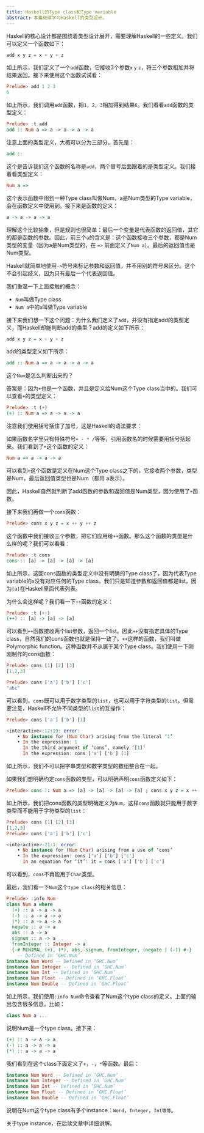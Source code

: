 ```yaml
---
title: Haskell的Type class和Type variable
abstract: 本篇继续学习Haskell的类型设计。
---
```




Haskell的核心设计都是围绕着类型设计展开，需要理解Haskell的一些定义。我们可以定义一个函数如下：

```haskell
add x y z = x + y + z
```

如上所示，我们定义了一个`add`函数，它接收3个参数`x` `y` `z`，将三个参数相加并将结果返回。接下来使用这个函数试试看：

```haskell
Prelude> add 1 2 3
6
```

如上所示，我们调用`add`函数，把`1`，`2`，`3`相加得到结果`6`。我们看看`add`函数的类型定义：

```haskell
Prelude> :t add
add :: Num a => a -> a -> a -> a
```

注意上面的类型定义，大概可以分为三部分。首先是：

```haskell
add ::
```

这个是告诉我们这个函数的名称是`add`，两个冒号后面跟着的是类型定义。我们接着看类型定义：

```haskell
Num a =>
```

这个表示函数中用到一种Type class叫做Num，a是Num类型的Type variable，会在函数定义中使用到。接下来是函数的定义：

```haskell
a -> a -> a -> a
```

理解这个比较抽象，但是规则也很简单：最后一个变量是代表函数的返回值，其它的都是函数的参数。因此，前三个`a`的含义是：这个函数接收三个参数，都是Num类型的变量（因为a是Num类型的，在 `=>` 前面定义了`Num a`）。最后的返回值也是Num类型。

Haskell就简单地使用`->`符号来标记参数和返回值，并不用别的符号来区分。这个不会引起歧义，因为只有最后一个代表返回值。

我们重温一下上面接触的概念：

- `Num`叫做Type class
- `Num a`中的`a`叫做Type variable

接下来我们想一下这个问题：为什么我们定义了`add`，并没有指定add的类型定义，而Haskell却能判断add的类型？add的定义如下所示：

```haskell
add x y z = x + y + z
```

add的类型定义如下所示：

```haskell
add :: Num a => a -> a -> a -> a
```

这个`Num`是怎么判断出来的？

答案是：因为`+`也是一个函数，并且是定义给Num这个Type class当中的。我们可以查看`+`的类型定义：

```haskell
Prelude> :t (+)
(+) :: Num a => a -> a -> a
```

注意我们使用括号括住了加号，这是Haskell的语法要求：

如果函数名字里只有特殊符号`+ - * /`等等，引用函数名的时候需要用括号括起来。我们看到了`+`这个函数的定义：

```haskell
Num a => a -> a -> a
```

可以看到`+`这个函数是定义在Num这个Type class之下的，它接收两个参数，类型是Num，最后返回值类型也是Num（都用 a表示）。

因此，Haskell自然就判断了add函数的参数和返回值是Num类型，因为使用了`+`函数。

接下来我们再做一个`cons`函数：

```haskell
Prelude> cons x y z = x ++ y ++ z
```

这个函数中我们接收三个参数，把它们应用给`++`函数。那么这个函数的类型是什么样的呢？我们可以看看：

```haskell
Prelude> :t cons
cons :: [a] -> [a] -> [a] -> [a]
```

如上所示，这回cons函数的类型定义中没有明确的Type class了，因为代表Type variable的`a`没有对应任何的Type class。我们只是知道参数和返回值都是list，因为`[a]`在Haskell里面代表列表。

为什么会这样呢？我们看一下`++`函数的定义：

```haskell
Prelude> :t (++)
(++) :: [a] -> [a] -> [a]
```

可以看到`++`函数接收两个list参数，返回一个list。因此`++`没有指定具体的Type class，自然我们的cons函数也就是保持一致了。`++`这样的函数，我们叫做Polymorphic function。这种函数并不从属于某个Type class。我们使用一下刚刚制作的cons函数：

```haskell
Prelude> cons [1] [2] [3]
[1,2,3]
```

```haskell
Prelude> cons ['a'] ['b'] ['c']
"abc"
```

可以看到，`cons`既可以用于数字类型的`list`，也可以用于字符类型的`list`。但需要注意，Haskell不允许不同类型的`list`的互操作：

```haskell
Prelude> cons ['a'] ['b'] [1]

<interactive>:12:19: error:
	• No instance for (Num Char) arising from the literal ‘1’
	• In the expression: 1
	  In the third argument of ‘cons’, namely ‘[1]’
	  In the expression: cons ['a'] ['b'] [1]
```

如上所示，我们不可以把字串类型和数字类型的数组整合在一起。

如果我们想明确约定`cons`函数的类型，可以明确声明`cons`函数定义如下：

```haskell
Prelude> cons :: Num a => [a] -> [a] -> [a] -> [a] ; cons x y z = x ++ y ++ z
```

如上所示，我们把cons函数的类型明确定义为`Num`，这样`cons`函数就只能用于数字类型而不能用于字符类型的`list`：

```haskell
Prelude> cons [1] [2] [3]
[1,2,3]
Prelude> cons ['a'] ['b'] ['c']

<interactive>:21:1: error:
	• No instance for (Num Char) arising from a use of ‘cons’
	• In the expression: cons ['a'] ['b'] ['c']
	  In an equation for ‘it’: it = cons ['a'] ['b'] ['c']
```

可以看到，`cons`不再能用于`Char`类型。

最后，我们看一下`Num`这个`type class`的相关信息：

```haskell
Prelude> :info Num
class Num a where
  (+) :: a -> a -> a
  (-) :: a -> a -> a
  (*) :: a -> a -> a
  negate :: a -> a
  abs :: a -> a
  signum :: a -> a
  fromInteger :: Integer -> a
  {-# MINIMAL (+), (*), abs, signum, fromInteger, (negate | (-)) #-}
  	-- Defined in ‘GHC.Num’
instance Num Word -- Defined in ‘GHC.Num’
instance Num Integer -- Defined in ‘GHC.Num’
instance Num Int -- Defined in ‘GHC.Num’
instance Num Float -- Defined in ‘GHC.Float’
instance Num Double -- Defined in ‘GHC.Float’
```

如上所示，我们使用`:info Num`命令查看了Num这个type class的定义。上面的输出包含很多信息，比如：

```haskell
class Num a ...
```

说明Num是一个type class。接下来：

```haskell
(+) :: a -> a -> a
(-) :: a -> a -> a
(*) :: a -> a -> a
```

我们看到在这个class下面定义了`+`，`-`，`*`等函数。最后：

```haskell
instance Num Word -- Defined in ‘GHC.Num’
instance Num Integer -- Defined in ‘GHC.Num’
instance Num Int -- Defined in ‘GHC.Num’
instance Num Float -- Defined in ‘GHC.Float’
instance Num Double -- Defined in ‘GHC.Float’
```

说明在Num这个type class有多个instance：`Word`，`Integer`，`Int等等`。

关于type instance，在后续文章中详细讲解。





